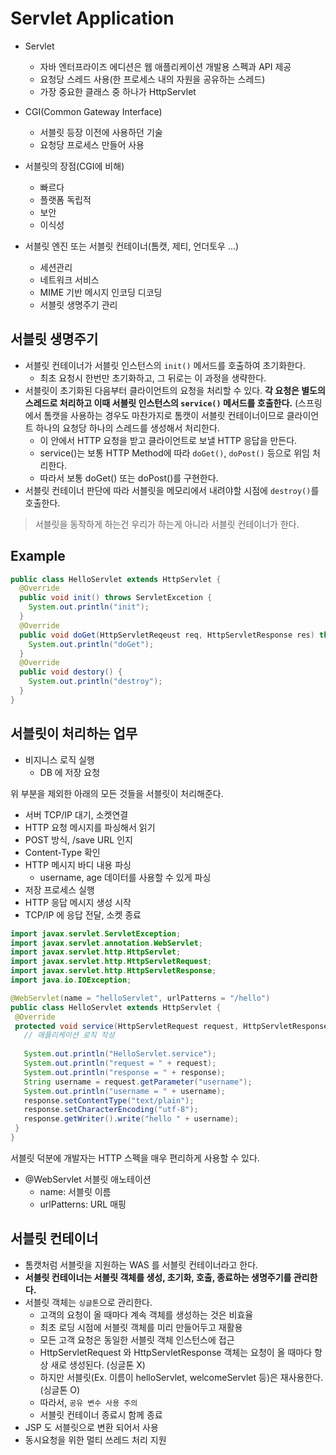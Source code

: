 # Servlet Application

- Servlet
  - 자바 엔터프라이즈 에디션은 웹 애플리케이션 개발용 스펙과 API 제공
  - 요청당 스레드 사용(한 프로세스 내의 자원을 공유하는 스레드)
  - 가장 중요한 클래스 중 하나가 HttpServlet

- CGI(Common Gateway Interface)
  - 서블릿 등장 이전에 사용하던 기술
  - 요청당 프로세스 만들어 사용
  
- 서블릿의 장점(CGI에 비해)
  - 빠르다
  - 플랫폼 독립적
  - 보안
  - 이식성
  
- 서블릿 엔진 또는 서블릿 컨테이너(톰캣, 제티, 언더토우 ...)
  - 세션관리
  - 네트워크 서비스
  - MIME 기반 메시지 인코딩 디코딩
  - 서블릿 생명주기 관리
  
## 서블릿 생명주기

- 서블릿 컨테이너가 서블릿 인스턴스의 `init()` 메서드를 호출하여 초기화한다.
  - 최초 요청시 한번만 초기화하고, 그 뒤로는 이 과정을 생략한다.
- 서블릿이 초기화된 다음부터 클라이언트의 요청을 처리할 수 있다. __각 요청은 별도의 스레드로 처리하고 이때 서블릿 인스턴스의 `service()` 메서드를 호출한다.__  (스프링에서 톰캣을 사용하는 경우도 마찬가지로 톰캣이 서블릿 컨테이너이므로 클라이언트 하나의 요청당 하나의 스레드를 생성해서 처리한다.
  - 이 안에서 HTTP 요청을 받고 클라이언트로 보낼 HTTP 응답을 만든다. 
  - service()는 보통 HTTP Method에 따라 `doGet()`, `doPost()` 등으로 위임 처리한다.
  - 따라서 보통 doGet() 또는 doPost()를 구현한다.
- 서블릿 컨테이너 판단에 따라 서블릿을 메모리에서 내려야할 시점에 `destroy()`를 호출한다. 

> 서블릿을 동작하게 하는건 우리가 하는게 아니라 서블릿 컨테이너가 한다.

## Example

```java
public class HelloServlet extends HttpServlet {
  @Override
  public void init() throws ServletExcetion {
    System.out.println("init");
  }
  @Override
  public void doGet(HttpServletReqeust req, HttpServletResponse res) throws ServletExcetion {
    System.out.println("doGet");
  }
  @Override
  public void destory() {
    System.out.println("destroy");
  }
}
```

## 서블릿이 처리하는 업무

- 비지니스 로직 실행
  - DB 에 저장 요청 

위 부분을 제외한 아래의 모든 것들을 서블릿이 처리해준다.

- 서버 TCP/IP 대기, 소켓연결
- HTTP 요청 메시지를 파싱해서 읽기
- POST 방식, /save URL 인지
- Content-Type 확인
- HTTP 메시지 바디 내용 파싱
  - username, age 데이터를 사용할 수 있게 파싱
- 저장 프로세스 실행
- HTTP 응답 메시지 생성 시작
- TCP/IP 에 응답 전달, 소켓 종료

```java
import javax.servlet.ServletException;
import javax.servlet.annotation.WebServlet;
import javax.servlet.http.HttpServlet;
import javax.servlet.http.HttpServletRequest;
import javax.servlet.http.HttpServletResponse;
import java.io.IOException;

@WebServlet(name = "helloServlet", urlPatterns = "/hello")
public class HelloServlet extends HttpServlet {
 @Override
 protected void service(HttpServletRequest request, HttpServletResponse response) throws ServletException, IOException {
   // 애플리케이션 로직 작성
   
   System.out.println("HelloServlet.service");
   System.out.println("request = " + request);
   System.out.println("response = " + response);
   String username = request.getParameter("username");
   System.out.println("username = " + username);
   response.setContentType("text/plain");
   response.setCharacterEncoding("utf-8");
   response.getWriter().write("hello " + username);
 }
}
```

서블릿 덕분에 개발자는 HTTP 스펙을 매우 편리하게 사용할 수 있다.

- @WebServlet 서블릿 애노테이션
  - name: 서블릿 이름
  - urlPatterns: URL 매핑

## 서블릿 컨테이너

- 톰캣처럼 서블릿을 지원하는 WAS 를 서블릿 컨테이너라고 한다.
- __서블릿 컨테이너는 서블릿 객체를 생성, 초기화, 호출, 종료하는 생명주기를 관리한다.__
- 서블릿 객체는 `싱글톤`으로 관리한다.
  - 고객의 요청이 올 때마다 계속 객체를 생성하는 것은 비효율
  - 최초 로딩 시점에 서블릿 객체를 미리 만들어두고 재활용
  - 모든 고객 요청은 동일한 서블릿 객체 인스턴스에 접근
  - HttpServletRequest 와 HttpServletResponse 객체는 요청이 올 때마다 항상 새로 생성된다. (싱글톤 X)
  - 하지만 서블릿(Ex. 이름이 helloServlet, welcomeServlet 등)은 재사용한다. (싱글톤 O)
  - 따라서, `공유 변수 사용 주의`
  - 서블릿 컨테이너 종료시 함께 종료
- JSP 도 서블릿으로 변환 되어서 사용
- 동시요청을 위한 멀티 쓰레드 처리 지원
